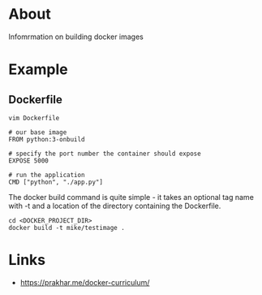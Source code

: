 # About

Infomrmation on building docker images

# Example

## Dockerfile

`vim Dockerfile`
```
# our base image
FROM python:3-onbuild

# specify the port number the container should expose
EXPOSE 5000

# run the application
CMD ["python", "./app.py"]
```

The docker build command is quite simple - it takes an optional tag name with -t and a location of the directory containing the Dockerfile.

```
cd <DOCKER_PROJECT_DIR>
docker build -t mike/testimage .
```

# Links

* https://prakhar.me/docker-curriculum/
